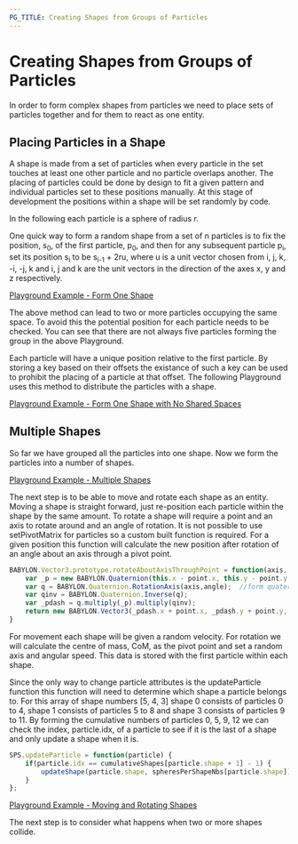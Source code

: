 ```yaml
---
PG_TITLE: Creating Shapes from Groups of Particles
---
```


# Creating Shapes from Groups of Particles

In order to form complex shapes from particles we need to place sets of particles together and for them to react as one entity.

## Placing Particles in a Shape

A shape is made from a set of particles when every particle in the set touches at least one other particle and no particle overlaps another. The placing of particles could be done by design to fit a given pattern and individual particles set to these positions manually. At this stage of development the positions within a shape will be set randomly by code.

In the following each particle is a sphere of radius r.

One quick way to form a random shape from a set of n particles is to fix the position, s<sub>0</sub>, of the first particle, p<sub>0</sub>, and then for any subsequent particle p<sub>i</sub>, set its position s<sub>i</sub> to be s<sub>i-1</sub> + 2ru, where u is a unit vector chosen from i, j, k, -i, -j, k and i, j and k are the unit vectors in the direction of the axes x, y and z respectively.

[Playground Example - Form One Shape](http://www.babylonjs-playground.com/#22IYEF#1)

The above method can lead to two or more particles occupying the same space. To avoid this the potential position for each particle needs to be checked. You can see that there are not always five particles forming the group in the above Playground.

Each particle will have a unique position relative to the first particle. By storing a key based on their offsets the existance of such a key can be used to prohibit the placing of a particle at that offset. The following Playground uses this method to distribute the particles with a shape.

[Playground Example - Form One Shape with No Shared Spaces](http://www.babylonjs-playground.com/#22IYEF#2)

## Multiple Shapes

So far we have grouped all the particles into one shape. Now we form the particles into a number of shapes.

[Playground Example - Multiple Shapes](http://www.babylonjs-playground.com/#22IYEF#3)

The next step is to be able to move and rotate each shape as an entity. Moving a shape is straight forward, just re-position each particle within the shape by the same amount. To rotate a shape will require a point and an axis to rotate around and an angle of rotation. It is not possible to use setPivotMatrix for particles so a custom built function is required. For a given position this function will calculate the new position after rotation of an angle about an axis through a pivot point.

```javascript
BABYLON.Vector3.prototype.rotateAboutAxisThroughPoint = function(axis, point, angle)	 {
	var _p = new BABYLON.Quaternion(this.x - point.x, this.y - point.y, this.z - point.z, 0);  //change _p for quaternion multiplication
	var q = BABYLON.Quaternion.RotationAxis(axis,angle);  //form quaternion rotation		
	var qinv = BABYLON.Quaternion.Inverse(q);	
	var _pdash = q.multiply(_p).multiply(qinv);	
	return new BABYLON.Vector3(_pdash.x + point.x, _pdash.y + point.y, _pdash.z + point.z); //change to Vector 3 for new position vector;
}
```

For movement each shape will be given a random velocity. For rotation we will calculate the centre of mass, CoM, as the pivot point and set a random axis and angular speed. This data is stored with the first particle within each shape.

Since the only way to change particle attributes is the updateParticle function this function will need to determine which shape a particle belongs to. For this array of shape numbers [5, 4, 3] shape 0 consists of particles 0 to 4, shape 1 consists of particles 5 to 8 and shape 3 consists of particles 9 to 11. By forming the cumulative numbers of particles 0, 5, 9, 12 we can check the index, particle.idx, of a particle to see if it is the last of a shape and only update a shape when it is.

```javascript
SPS.updateParticle = function(particle) {	
	if(particle.idx == cumulativeShapes[particle.shape + 1] - 1) {
		updateShape(particle.shape, spheresPerShapeNbs[particle.shape]);
	}
};
```

[Playground Example - Moving and Rotating Shapes](http://www.babylonjs-playground.com/#22IYEF#5)

The next step is to consider what happens when two or more shapes collide.




